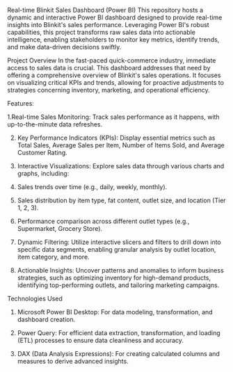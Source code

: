 Real-time Blinkit Sales Dashboard (Power BI)
This repository hosts a dynamic and interactive Power BI dashboard designed to provide real-time insights into Blinkit's sales performance. Leveraging Power BI's robust capabilities, this project transforms raw sales data into actionable intelligence, enabling stakeholders to monitor key metrics, identify trends, and make data-driven decisions swiftly.

Project Overview
In the fast-paced quick-commerce industry, immediate access to sales data is crucial. This dashboard addresses that need by offering a comprehensive overview of Blinkit's sales operations. It focuses on visualizing critical KPIs and trends, allowing for proactive adjustments to strategies concerning inventory, marketing, and operational efficiency.

Features:

1.Real-time Sales Monitoring: Track sales performance as it happens, with up-to-the-minute data refreshes.

2. Key Performance Indicators (KPIs): Display essential metrics such as Total Sales, Average Sales per Item, Number of Items Sold, and Average Customer Rating.

3. Interactive Visualizations: Explore sales data through various charts and graphs, including:

4. Sales trends over time (e.g., daily, weekly, monthly).

5. Sales distribution by item type, fat content, outlet size, and location (Tier 1, 2, 3).

6. Performance comparison across different outlet types (e.g., Supermarket, Grocery Store).

7. Dynamic Filtering: Utilize interactive slicers and filters to drill down into specific data segments, enabling granular analysis by outlet location, item category, and more.

8. Actionable Insights: Uncover patterns and anomalies to inform business strategies, such as optimizing inventory for high-demand products, identifying top-performing outlets, and tailoring marketing campaigns.

Technologies Used

1. Microsoft Power BI Desktop: For data modeling, transformation, and dashboard creation.

2. Power Query: For efficient data extraction, transformation, and loading (ETL) processes to ensure data cleanliness and accuracy.

3. DAX (Data Analysis Expressions): For creating calculated columns and measures to derive advanced insights.


